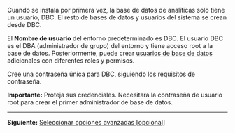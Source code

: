 Cuando se instala por primera vez, la base de datos de analíticas solo tiene un usuario, DBC. El resto de bases de datos y usuarios del sistema se crean desde DBC.

El **Nombre de usuario** del entorno predeterminado es DBC. El usuario DBC es el DBA (administrador de grupo) del entorno y tiene acceso root a la base de datos. Posteriormente, puede crear [usuarios de base de datos](wxe1659392685092.md) adicionales con diferentes roles y permisos.

Cree una contraseña única para DBC, siguiendo los requisitos de contraseña.

**Importante:** Proteja sus credenciales. Necesitará la contraseña de usuario root para crear el primer administrador de base de datos.

------------------------------------------------------------------------

**Siguiente:** [Seleccionar opciones avanzadas \[opcional\]](keu1721069101205.md)
